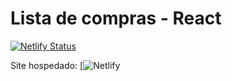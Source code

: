 # Lista de compras - React

[![Netlify Status](https://api.netlify.com/api/v1/badges/58074a7f-679f-4bb0-b97c-0f2c6b055aba/deploy-status)](https://app.netlify.com/sites/listadecomprasreact/deploys)

Site hospedado: [![Netlify](https://listadecomprasreact.netlify.app/)
